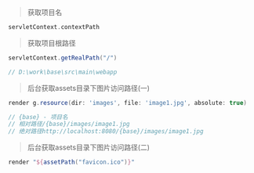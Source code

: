> 获取项目名
```groovy
servletContext.contextPath
```

> 获取项目根路径

```groovy
servletContext.getRealPath("/")

// D:\work\base\src\main\webapp
```

> 后台获取assets目录下图片访问路径(一)

```groovy
render g.resource(dir: 'images', file: 'image1.jpg', absolute: true)

// {base} - 项目名
// 相对路径/{base}/images/image1.jpg
// 绝对路径http://localhost:8080/{base}/images/image1.jpg
```

> 后台获取assets目录下图片访问路径(二)

```groovy
render "${assetPath("favicon.ico")}"
```
